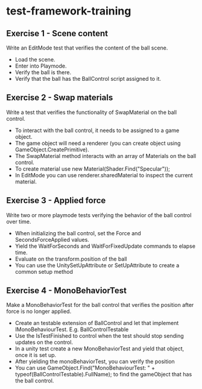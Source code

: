# test-framework-training
## Exercise 1 - Scene content

Write an EditMode test that verifies the content of the ball scene.
* Load the scene.
* Enter into Playmode.
* Verify the ball is there.
* Verify that the ball has the BallControl script assigned to it.

## Exercise 2 - Swap materials

Write a test that verifies the functionality of SwapMaterial on the ball control.
* To interact with the ball control, it needs to be assigned to a game object.
* The game object will need a renderer (you can create object using GameObject.CreatePrimitive).
* The SwapMaterial method interacts with an array of Materials on the ball control.
* To create material use new Material(Shader.Find("Specular"));
* In EditMode you can use renderer.sharedMaterial to inspect the current material.

## Exercise 3 - Applied force

Write two or more playmode tests verifying the behavior of the ball control over time.
* When initializing the ball control, set the Force and SecondsForceApplied values.
* Yield the WaitForSeconds and WaitForFixedUpdate commands to elapse time.
* Evaluate on the transform.position of the ball
* You can use the UnitySetUpAttribute or SetUpAttribute to create a common setup method

## Exercise 4 - MonoBehaviorTest

Make a MonoBehaviorTest for the ball control that verifies the position after force is no longer applied.
* Create an testable extension of BallControl and let that implement IMonoBehaviourTest. E.g. BallControlTestable
* Use the IsTestFinished to control when the test should stop sending updates on the control.
* In a unity test create a new MonoBehaviorTest<BallControlTestable> and yield that object, once it is set up.
* After yielding the monoBehaviorTest, you can verify the position
* You can use GameObject.Find("MonoBehaviourTest: " + typeof(BallControlTestable).FullName); to find the gameObject that has the ball control.

